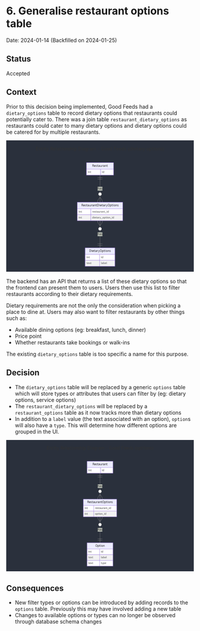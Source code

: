 # 6. Generalise restaurant options table

Date: 2024-01-14 (Backfilled on 2024-01-25)

## Status

Accepted

## Context

Prior to this decision being implemented, Good Feeds had a `dietary_options` table to record dietary options that restaurants could potentially cater to. There was a join table `restaurant_dietary_options` as restaurants could cater to many dietary options and dietary options could be catered for by multiple restaurants.

![Good Feeds Entity Relationship diagram before proposed changes. Links table excluded](./0006-generalise-restaurant-options-table/er-diagram-before.png)

The backend has an API that returns a list of these dietary options so that the frontend can present them to users. Users then use this list to filter restaurants according to their dietary requirements.

Dietary requirements are not the only the consideration when picking a place to dine at. Users may also want to filter restaurants by other things such as:
- Available dining options (eg: breakfast, lunch, dinner)
- Price point
- Whether restaurants take bookings or walk-ins

The existing `dietary_options` table is too specific a name for this purpose.

## Decision

- The `dietary_options` table will be replaced by a generic `options` table which will store types or attributes that users can filter by (eg: dietary options, service options)
- The `restaurant_dietary_options` will be replaced by a `restaurant_options` table as it now tracks more than dietary options
- In addition to a `label` value (the text associated with an option), `option`s will also have a `type`. This will determine how different options are grouped in the UI.

![Good Feeds Entity Relationship diagram after proposed changes](./0006-generalise-restaurant-options-table/er-diagram-after.png)

## Consequences

- New filter types or options can be introduced by adding records to the `options` table. Previously this may have involved adding a new table
- Changes to available options or types can no longer be observed through database schema changes
